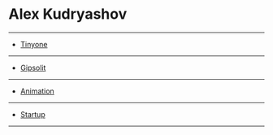 # Alex Kudryashov
------
+ [Tinyone](https://alex-kudryashov.github.io/tinyone)
--------
+ [Gipsolit](https://alex-kudryashov.github.io/gipsolit)
-----
+ [Animation](https://alex-kudryashov.github.io/animation)
-----
+ [Startup](https://alex-kudryashov.github.io/startup)
--------
